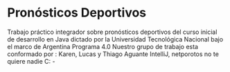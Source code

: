 # Pronósticos Deportivos 
Trabajo práctico integrador sobre pronósticos deportivos del curso inicial de desarrollo en Java dictado por la Universidad Tecnológica Nacional bajo el marco de Argentina Programa 4.0
Nuestro grupo de trabajo esta conformado por : Karen, Lucas y Thiago
Aguante IntelliJ, netporotos no te quiere nadie C: -